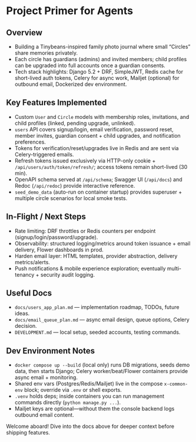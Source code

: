 # Project Primer for Agents

## Overview
- Building a Tinybeans-inspired family photo journal where small “Circles” share memories privately.
- Each circle has guardians (admins) and invited members; child profiles can be upgraded into full accounts once a guardian consents.
- Tech stack highlights: Django 5.2 + DRF, SimpleJWT, Redis cache for short-lived auth tokens, Celery for async work, Mailjet (optional) for outbound email, Dockerized dev environment.

## Key Features Implemented
- Custom `User` and `Circle` models with membership roles, invitations, and child profiles (linked, pending upgrade, unlinked).
- `users` API covers signup/login, email verification, password reset, member invites, guardian consent + child upgrades, and notification preferences.
- Tokens for verification/reset/upgrades live in Redis and are sent via Celery-triggered emails.
- Refresh tokens issued exclusively via HTTP-only cookie + `/api/users/auth/token/refresh/`; access tokens remain short-lived (30 min).
- OpenAPI schema served at `/api/schema`; Swagger UI (`/api/docs`) and Redoc (`/api/redoc`) provide interactive reference.
- `seed_demo_data` (auto-run on container startup) provides superuser + multiple circle scenarios for local smoke tests.

## In-Flight / Next Steps
- Rate limiting: DRF throttles or Redis counters per endpoint (signup/login/password/upgrade).
- Observability: structured logging/metrics around token issuance + email delivery, Flower dashboards in prod.
- Harden email layer: HTML templates, provider abstraction, delivery metrics/alerts.
- Push notifications & mobile experience exploration; eventually multi-tenancy + security audit logging.

## Useful Docs
- `docs/users_app_plan.md` — implementation roadmap, TODOs, future ideas.
- `docs/email_queue_plan.md` — async email design, queue options, Celery decision.
- `DEVELOPMENT.md` — local setup, seeded accounts, testing commands.

## Dev Environment Notes
- `docker compose up --build` (local only) runs DB migrations, seeds demo data, then starts Django; Celery worker/beat/Flower containers provide async email + monitoring.
- Shared env vars (Postgres/Redis/Mailjet) live in the compose `x-common-env` block; override via `.env` or shell exports.
- `.venv` holds deps; inside containers you can run management commands directly (`python manage.py ...`).
- Mailjet keys are optional—without them the console backend logs outbound email content.

Welcome aboard! Dive into the docs above for deeper context before shipping features.
